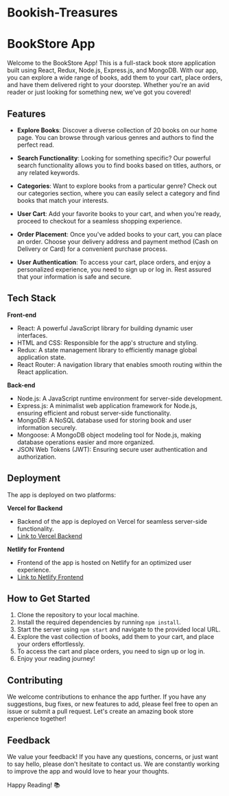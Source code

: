 # Bookish-Treasures

# BookStore App

Welcome to the BookStore App! This is a full-stack book store application built using React, Redux, Node.js, Express.js, and MongoDB. With our app, you can explore a wide range of books, add them to your cart, place orders, and have them delivered right to your doorstep. Whether you're an avid reader or just looking for something new, we've got you covered!

## Features

- **Explore Books**: Discover a diverse collection of 20 books on our home page. You can browse through various genres and authors to find the perfect read.

- **Search Functionality**: Looking for something specific? Our powerful search functionality allows you to find books based on titles, authors, or any related keywords.

- **Categories**: Want to explore books from a particular genre? Check out our categories section, where you can easily select a category and find books that match your interests.

- **User Cart**: Add your favorite books to your cart, and when you're ready, proceed to checkout for a seamless shopping experience.

- **Order Placement**: Once you've added books to your cart, you can place an order. Choose your delivery address and payment method (Cash on Delivery or Card) for a convenient purchase process.

- **User Authentication**: To access your cart, place orders, and enjoy a personalized experience, you need to sign up or log in. Rest assured that your information is safe and secure.

## Tech Stack

**Front-end**
- React: A powerful JavaScript library for building dynamic user interfaces.
- HTML and CSS: Responsible for the app's structure and styling.
- Redux: A state management library to efficiently manage global application state.
- React Router: A navigation library that enables smooth routing within the React application.

**Back-end**
- Node.js: A JavaScript runtime environment for server-side development.
- Express.js: A minimalist web application framework for Node.js, ensuring efficient and robust server-side functionality.
- MongoDB: A NoSQL database used for storing book and user information securely.
- Mongoose: A MongoDB object modeling tool for Node.js, making database operations easier and more organized.
- JSON Web Tokens (JWT): Ensuring secure user authentication and authorization.

## Deployment

The app is deployed on two platforms:

**Vercel for Backend**
- Backend of the app is deployed on Vercel for seamless server-side functionality.
- [Link to Vercel Backend](https://bookish-treasures-backend.vercel.app/)

**Netlify for Frontend**
- Frontend of the app is hosted on Netlify for an optimized user experience.
- [Link to Netlify Frontend](https://bookish-treasure.netlify.app/)

## How to Get Started

1. Clone the repository to your local machine.
2. Install the required dependencies by running `npm install`.
3. Start the server using `npm start` and navigate to the provided local URL.
4. Explore the vast collection of books, add them to your cart, and place your orders effortlessly.
5. To access the cart and place orders, you need to sign up or log in.
6. Enjoy your reading journey!

## Contributing

We welcome contributions to enhance the app further. If you have any suggestions, bug fixes, or new features to add, please feel free to open an issue or submit a pull request. Let's create an amazing book store experience together!

## Feedback

We value your feedback! If you have any questions, concerns, or just want to say hello, please don't hesitate to contact us. We are constantly working to improve the app and would love to hear your thoughts.

Happy Reading! 📚
